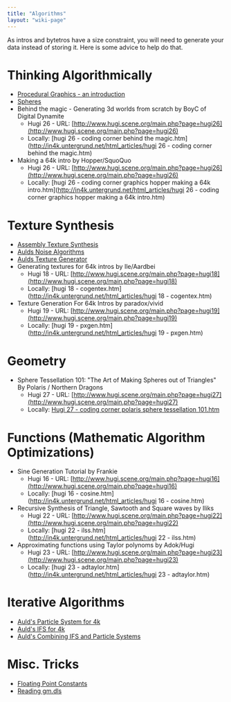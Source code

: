 ```yaml
---
title: "Algorithms"
layout: "wiki-page"
---
```


As intros and bytetros have a size constraint, you will need to generate your data instead of storing it.
Here is some advice to help do that.

# Thinking Algorithmically

* [Procedural Graphics - an introduction](procedural-graphics-an-introduction)
* [Spheres](spheres)
* Behind the magic - Generating 3d worlds from scratch by BoyC of Digital Dynamite
    * Hugi 26 - URL: [http://www.hugi.scene.org/main.php?page=hugi26](http://www.hugi.scene.org/main.php?page=hugi26)
    * Locally: [hugi 26 - coding corner behind the magic.htm](http://in4k.untergrund.net/html_articles/hugi 26 - coding corner behind the magic.htm)
* Making a 64k intro by Hopper/SquoQuo
    * Hugi 26 - URL: [http://www.hugi.scene.org/main.php?page=hugi26](http://www.hugi.scene.org/main.php?page=hugi26)
    * Locally: [hugi 26 - coding corner graphics hopper making a 64k intro.htm](http://in4k.untergrund.net/html_articles/hugi 26 - coding corner graphics hopper making a 64k intro.htm)

# Texture Synthesis
* [Assembly Texture Synthesis](assembly-texture-synthesis)
* [Aulds Noise Algorithms](aulds-noise-algorithms)
* [Aulds Texture Generator](aulds-texture-generator)
* Generating textures for 64k intros by Ile/Aardbei
    * Hugi 18 - URL: [http://www.hugi.scene.org/main.php?page=hugi18](http://www.hugi.scene.org/main.php?page=hugi18)
    * Locally: [hugi 18 - cogentex.htm](http://in4k.untergrund.net/html_articles/hugi 18 - cogentex.htm)
* Texture Generation For 64k Intros by paradox/vivid
    * Hugi 19 - URL: [http://www.hugi.scene.org/main.php?page=hugi19](http://www.hugi.scene.org/main.php?page=hugi19)
    * Locally: [hugi 19 - pxgen.htm](http://in4k.untergrund.net/html_articles/hugi 19 - pxgen.htm)

# Geometry
* Sphere Tessellation 101: "The Art of Making Spheres out of Triangles" By Polaris / Northern Dragons
    * Hugi 27 - URL: [http://www.hugi.scene.org/main.php?page=hugi27](http://www.hugi.scene.org/main.php?page=hugi27)
    * Locally: [Hugi 27 - coding corner polaris sphere tessellation 101.htm](http://in4k.untergrund.net/html_articles/hugi_27_-_coding_corner_polaris_sphere_tessellation_101.htm)

# Functions (Mathematic Algorithm Optimizations)
* Sine Generation Tutorial by Frankie
    * Hugi 16 - URL: [http://www.hugi.scene.org/main.php?page=hugi16](http://www.hugi.scene.org/main.php?page=hugi16)
    * Locally: [hugi 16 - cosine.htm](http://in4k.untergrund.net/html_articles/hugi 16 - cosine.htm)
* Recursive Synthesis of Triangle, Sawtooth and Square waves by Iliks
    * Hugi 22 - URL: [http://www.hugi.scene.org/main.php?page=hugi22](http://www.hugi.scene.org/main.php?page=hugi22)
    * Locally: [hugi 22 - ilss.htm](http://in4k.untergrund.net/html_articles/hugi 22 - ilss.htm)
* Approximating functions using Taylor polynoms by Adok/Hugi
    * Hugi 23 - URL: [http://www.hugi.scene.org/main.php?page=hugi23](http://www.hugi.scene.org/main.php?page=hugi23)
    * Locally: [hugi 23 - adtaylor.htm](http://in4k.untergrund.net/html_articles/hugi 23 - adtaylor.htm)

# Iterative Algorithms
* [Auld's Particle System for 4k](aulds-particle-system-for-4k)
* [Auld's IFS for 4k](aulds-ifs-for-4k)
* [Auld's Combining IFS and Particle Systems](combining-ifs-and-particle-systems)

# Misc. Tricks
* [Floating Point Constants](floating-point-constants)
* [Reading gm.dls](reading-gm.dls)
